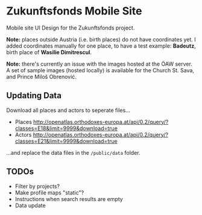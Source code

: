 # Zukunftsfonds Mobile Site

Mobile site UI Design for the Zukunftsfonds project.

__Note:__ places outside Austria (i.e. birth places) do not have coordinates yet. I added coordinates 
manually for one place, to have a test example: __Badeutz__, birth place of __Wasilie Dimitrescul__.

__Note:__ there's currently an issue with the images hosted at the ÖAW server. A set of sample images
(hosted locally) is available for the Church St. Sava, and Prince Miloš Obrenović. 

## Updating Data

Download all places and actors to seperate files...

- Places <http://openatlas.orthodoxes-europa.at/api/0.2/query/?classes=E18&limit=9999&download=true>
- Actors <http://openatlas.orthodoxes-europa.at/api/0.2/query/?classes=E21&limit=9999&download=true>

...and replace the data files in the `/public/data` folder.
 

## TODOs

- Filter by projects?
- Make profile maps "static"?
- Instructions when search results are empty
- Data update


